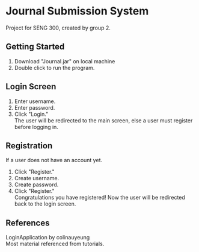 # Journal Submission System
Project for SENG 300, created by group 2.

## Getting Started
1. Download "Journal.jar" on local machine
2. Double click to run the program.

## Login Screen
1. Enter username.
2. Enter password.
3. Click "Login."\
The user will be redirected to the main screen, else a user must register before logging in.

## Registration
If a user does not have an account yet.
1. Click "Register."
2. Create username.
3. Create password.
4. Click "Register."\
Congratulations you have registered! Now the user will be redirected back to the login screen.

## References
LoginApplication by colinauyeung\
Most material referenced from tutorials.
